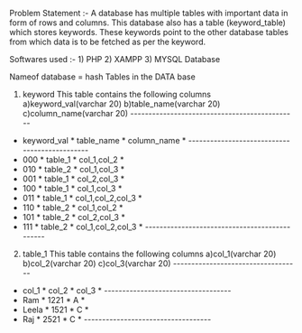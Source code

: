 Problem Statement :- 
                    A database has multiple tables with important data in form of rows and columns. This database also has a table (keyword_table) which stores keywords. These keywords point to the other database tables from which data is to be fetched as per the keyword.
               
Softwares used :- 1) PHP
                  2) XAMPP
                  3) MYSQL Database
                  
Nameof database = hash
Tables in the DATA base 

1) keyword 
 This table contains the following columns a)keyword_val(varchar 20)
                                           b)table_name(varchar 20)
                                           c)column_name(varchar 20)
*-------------*-------------*--------------------*
* keyword_val *  table_name * column_name        *
*-------------*-------------*--------------------*
*    000      *   table_1   *  col_1,col_2       *
*    010      *   table_2   * col_1,col_3        *
*    001      *   table_1   * col_2,col_3        *
*    100      *   table_1   * col_1,col_3        *
*    011      *   table_1   * col_1,col_2,col_3  *
*    110      *   table_2   * col_1,col_2        *
*    101      *   table_2   * col_2,col_3        *
*    111      *   table_2   * col_1,col_2,col_3  *
*-------------*-------------*--------------------*

2) table_1
   This table contains the following columns a)col_1(varchar 20)
                                             b)col_2(varchar 20)
                                             c)col_3(varchar 20)
*-------------*-------------*---------*
* col_1       *  col_2      * col_3   *
*-------------*-------------*---------*
*   Ram       *   1221      *  A      *
*   Leela     *   1521      *  C      *
*   Raj       *   2521      *  C      *
*-------------*-------------*---------*
